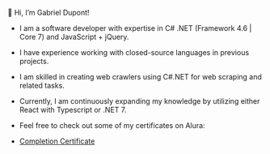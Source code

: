 👋 Hi, I’m Gabriel Dupont!
- I am a software developer with expertise in C# .NET (Framework 4.6 | Core 7) and JavaScript + jQuery.
- I have experience working with closed-source languages in previous projects.
- I am skilled in creating web crawlers using C#.NET for web scraping and related tasks.
- Currently, I am continuously expanding my knowledge by utilizing either React with Typescript or .NET 7.

- Feel free to check out some of my certificates on Alura:
- [Completion Certificate](https://cursos.alura.com.br/user/gabriel-muenchen/fullCertificate/b44c9518654137508dd40f2ad65389b4)
